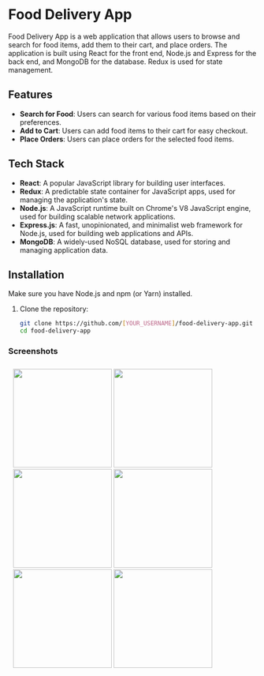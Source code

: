# Food Delivery App

Food Delivery App is a web application that allows users to browse and search for food items, add them to their cart, and place orders. The application is built using React for the front end, Node.js and Express for the back end, and MongoDB for the database. Redux is used for state management.

## Features

- **Search for Food**: Users can search for various food items based on their preferences.
- **Add to Cart**: Users can add food items to their cart for easy checkout.
- **Place Orders**: Users can place orders for the selected food items.

## Tech Stack

- **React**: A popular JavaScript library for building user interfaces.
- **Redux**: A predictable state container for JavaScript apps, used for managing the application's state.
- **Node.js**: A JavaScript runtime built on Chrome's V8 JavaScript engine, used for building scalable network applications.
- **Express.js**: A fast, unopinionated, and minimalist web framework for Node.js, used for building web applications and APIs.
- **MongoDB**: A widely-used NoSQL database, used for storing and managing application data.

## Installation

Make sure you have Node.js and npm (or Yarn) installed.

1. Clone the repository:
   ```sh
   git clone https://github.com/[YOUR_USERNAME]/food-delivery-app.git
   cd food-delivery-app


### Screenshots

<div style="float: left;padding: 5px;margin: 5px">
  <img src="app/src/main/java/com/hackumass/med/medapp/Images/44930594_2275412866070701_3486530811669250048_n.jpg" width="200">
  <img src="app/src/main/java/com/hackumass/med/medapp/Images/44934000_469976756857963_5233231373149405184_n.jpg" width="200">
  <img src="app/src/main/java/com/hackumass/med/medapp/Images/44938966_504752593348288_7995058132327858176_n.jpg" width="200">
<img src="app/src/main/java/com/hackumass/med/medapp/Images/44932825_534884873652877_3961556887551344640_n.jpg" width="200" >
<img src="app/src/main/java/com/hackumass/med/medapp/Images/44997162_1862123343909116_5118065162296754176_n.jpg" width="200" >
<img src="app/src/main/java/com/hackumass/med/medapp/Images/45000578_1094024380760265_5213244188786688000_n.jpg" width="200" >
</div>

<br>
